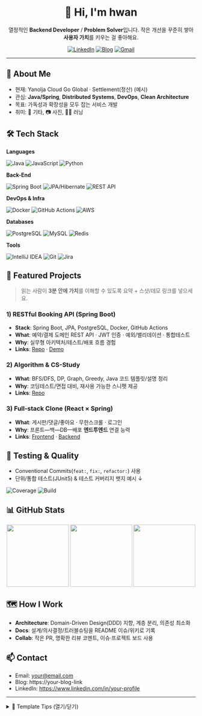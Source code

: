 <!--
README 템플릿 사용법
1) 'YOUR_USERNAME'를 본인 깃허브 아이디로 바꾸세요.
2) 배지/프로젝트/링크를 취향에 맞게 수정하세요.
3) 복사하여 프로필 전용 레포(이름이 YOUR_USERNAME 인 공개 Repo)에 README.md로 저장하면 홈에 표시됩니다.
-->

<div align="center">

# 👋 Hi, I'm **hwan**

열정적인 **Backend Developer** / **Problem Solver**입니다. 작은 개선을 꾸준히 쌓아 **사용자 가치**를 키우는 걸 좋아해요.

[![LinkedIn](https://img.shields.io/badge/LinkedIn-0A66C2?style=flat&logo=linkedin&logoColor=white)](https://www.linkedin.com/in/your-profile)
[![Blog](https://img.shields.io/badge/Tech%20Blog-000000?style=flat&logo=githubpages&logoColor=white)](https://your-blog-link)
[![Gmail](https://img.shields.io/badge/Email-D14836?style=flat&logo=gmail&logoColor=white)](mailto:your@email.com)

</div>

---

## 🧭 About Me
- 현재: Yanolja Cloud Go Global · Settlement(정산) (예시)
- 관심: **Java/Spring**, **Distributed Systems**, **DevOps**, **Clean Architecture**
- 목표: 가독성과 확장성을 모두 잡는 서비스 개발
- 취미: 🎸 기타, 📷 사진, 🏃‍♀️ 러닝


## 🛠 Tech Stack
**Languages**

![Java](https://img.shields.io/badge/Java-007396?style=for-the-badge&logo=openjdk&logoColor=white)
![JavaScript](https://img.shields.io/badge/JavaScript-F7DF1E?style=for-the-badge&logo=javascript&logoColor=black)
![Python](https://img.shields.io/badge/Python-3776AB?style=for-the-badge&logo=python&logoColor=white)

**Back-End**

![Spring Boot](https://img.shields.io/badge/Spring%20Boot-6DB33F?style=for-the-badge&logo=springboot&logoColor=white)
![JPA/Hibernate](https://img.shields.io/badge/JPA%2FHibernate-59666C?style=for-the-badge&logo=hibernate&logoColor=white)
![REST API](https://img.shields.io/badge/REST%20API-005571?style=for-the-badge)

**DevOps & Infra**

![Docker](https://img.shields.io/badge/Docker-2496ED?style=for-the-badge&logo=docker&logoColor=white)
![GitHub Actions](https://img.shields.io/badge/GitHub%20Actions-2088FF?style=for-the-badge&logo=githubactions&logoColor=white)
![AWS](https://img.shields.io/badge/AWS-232F3E?style=for-the-badge&logo=amazon-aws&logoColor=white)

**Databases**

![PostgreSQL](https://img.shields.io/badge/PostgreSQL-4169E1?style=for-the-badge&logo=postgresql&logoColor=white)
![MySQL](https://img.shields.io/badge/MySQL-4479A1?style=for-the-badge&logo=mysql&logoColor=white)
![Redis](https://img.shields.io/badge/Redis-DC382D?style=for-the-badge&logo=redis&logoColor=white)

**Tools**

![IntelliJ IDEA](https://img.shields.io/badge/IntelliJ%20IDEA-000000?style=for-the-badge&logo=intellijidea&logoColor=white)
![Git](https://img.shields.io/badge/Git-F05032?style=for-the-badge&logo=git&logoColor=white)
![Jira](https://img.shields.io/badge/Jira-0052CC?style=for-the-badge&logo=jira&logoColor=white)


## 📌 Featured Projects
> 읽는 사람이 **3분 안에 가치**를 이해할 수 있도록 요약 + 스샷/데모 링크를 넣으세요.

### 1) RESTful Booking API (Spring Boot)
- **Stack**: Spring Boot, JPA, PostgreSQL, Docker, GitHub Actions
- **What**: 예약/결제 도메인 REST API · JWT 인증 · 예외/밸리데이션 · 통합테스트
- **Why**: 실무형 아키텍처/테스트/배포 흐름 경험
- **Links**: [Repo](https://github.com/YOUR_USERNAME/project-booking) · [Demo](https://your-demo-link)

### 2) Algorithm & CS-Study
- **What**: BFS/DFS, DP, Graph, Greedy, Java 코드 템플릿/설명 정리
- **Why**: 코딩테스트/면접 대비, 재사용 가능한 스니펫 제공
- **Links**: [Repo](https://github.com/YOUR_USERNAME/algorithm)

### 3) Full‑stack Clone (React × Spring)
- **What**: 게시판/댓글/좋아요 · 무한스크롤 · 로그인
- **Why**: 프론트—백—DB—배포 **엔드투엔드** 연결 능력
- **Links**: [Frontend](https://github.com/YOUR_USERNAME/app-front) · [Backend](https://github.com/YOUR_USERNAME/app-back)


## 🧪 Testing & Quality
- Conventional Commits(`feat:`, `fix:`, `refactor:`) 사용
- 단위/통합 테스트(JUnit5) & 테스트 커버리지 뱃지 예시 ↓

![Coverage](https://img.shields.io/badge/Coverage-85%25-brightgreen)
![Build](https://img.shields.io/github/actions/workflow/status/YOUR_USERNAME/YOUR_REPO/ci.yml?label=CI&logo=githubactions)


## 📊 GitHub Stats
<div align="center">

<!-- Stats: https://github.com/anuraghazra/github-readme-stats -->
<img src="https://github-readme-stats.vercel.app/api?username=YOUR_USERNAME&show_icons=true&rank_icon=github" height="165" />
<img src="https://github-readme-stats.vercel.app/api/top-langs/?username=YOUR_USERNAME&layout=compact" height="165" />

<!-- Streak: https://github.com/DenverCoder1/github-readme-streak-stats -->
<img src="https://streak-stats.demolab.com?user=YOUR_USERNAME" height="165" />

</div>


## 🗺 How I Work
- **Architecture**: Domain-Driven Design(DDD) 지향, 계층 분리, 의존성 최소화
- **Docs**: 설계/의사결정/트러블슈팅을 README 이슈/위키로 기록
- **Collab**: 작은 PR, 명확한 리뷰 코멘트, 이슈·프로젝트 보드 사용


## 📫 Contact
- Email: your@email.com
- Blog: https://your-blog-link
- LinkedIn: https://www.linkedin.com/in/your-profile


---

<details>
  <summary>📝 Template Tips (열기/닫기)</summary>

- 프로필 노출: 레포 이름이 **YOUR_USERNAME** 인 공개 저장소여야 합니다.
- 다크/라이트 테마: stats 위젯은 `&theme=` 파라미터로 취향 변경 가능.
- 뱃지(Shields.io): `style=for-the-badge`, `logo=...` 를 바꾸면 모양 조절 가능.
- 프로젝트는 **문제·접근·해결·성과(수치)** 4줄 요약이 가장 설득력이 높습니다.
- 스크린샷은 `/docs/shot.png` 로 두고 README에 상대경로로 넣으면 관리가 편합니다.

</details>
